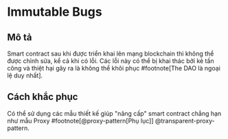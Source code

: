 # Immutable Bugs 

## Mô tả

Smart contract sau khi được triển khai lên mạng blockchain thì không thể được chỉnh sửa, kể cả khi có lỗi. Các lỗi này có thể bị khai thác bởi kẻ tấn công và thiệt hại gây ra là không thể khôi phục #footnote[The DAO là ngoại lệ duy nhất].

## Cách khắc phục

Có thể sử dụng các mẫu thiết kế giúp "nâng cấp" smart contract chẳng hạn như mẫu Proxy #footnote[@proxy-pattern[Phụ lục]] @transparent-proxy-pattern.

